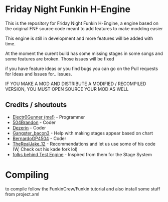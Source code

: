 # Friday Night Funkin H-Engine

This is the repository for Friday Night Funkin H-Engine, a engine based on the original FNF source code meant to add features to make modding easier

This engine is still in development and more features will be added with time.

At the moment the curent build has some missing stages in some songs and some features are broken.
Those issues will be fixed

if you have feature ideas or you find bugs you can go on the Pull requests for Ideas and Issues for.. issues.

IF YOU MAKE A MOD AND DISTRIBUTE A MODIFIED / RECOMPILED VERSION, YOU MUST OPEN SOURCE YOUR MOD AS WELL

## Credits / shoutouts

- [Electr0Gunner (me!)](https://twitter.com/Electr0Gunner) - Programmer
- [504Brandon](https://github.com/504brandon) - Coder
- [Dezerin](https://github.com/DemonDezerin) - Coder
- [Gangster_bacon3](https://www.youtube.com/channel/UCvdmgoCsWhcVPSwB7h91GEg) - Help with making stages appear based on chart
- [BernardoGP4504](https://github.com/BernardoGP4504) - Coder
- [TheRealJake_12](https://github.com/TheRealJake12) - Recommendations and let us use some of his code (W, Check out his kade fork lol)
- [folks behind Test Engine](https://github.com/Test-Engine-Team/Test-Engine-V1---FNF/tree/master) - Inspired from them for the Stage System


# Compiling
to compile follow the FunkinCrew/Funkin tutorial
and also install some stuff from project.xml
